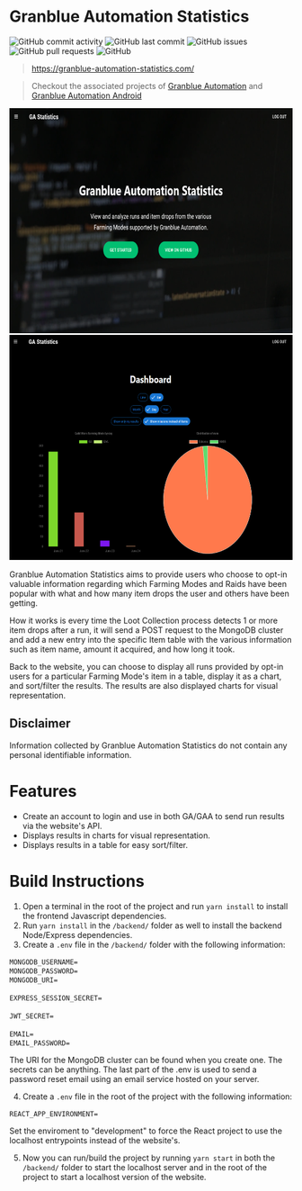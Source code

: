 # Granblue Automation Statistics

![GitHub commit activity](https://img.shields.io/github/commit-activity/m/steve1316/granblue-automation-statistics?logo=GitHub) ![GitHub last commit](https://img.shields.io/github/last-commit/steve1316/granblue-automation-statistics?logo=GitHub) ![GitHub issues](https://img.shields.io/github/issues/steve1316/granblue-automation-statistics?logo=GitHub) ![GitHub pull requests](https://img.shields.io/github/issues-pr/steve1316/granblue-automation-statistics?logo=GitHub) ![GitHub](https://img.shields.io/github/license/steve1316/granblue-automation-statistics?logo=GitHub)

> https://granblue-automation-statistics.com/

> Checkout the associated projects of [Granblue Automation](https://github.com/steve1316/granblue-automation-pyautogui) and [Granblue Automation Android](https://github.com/steve1316/granblue-automation-android)

<p align="center">
    <img src="src/assets/images/preview1.png" height="400px" width="700px" />
    <img src="src/assets/images/preview2.png" height="400px" width="700px" />
</p>

Granblue Automation Statistics aims to provide users who choose to opt-in valuable information regarding which Farming Modes and Raids have been popular with what and how many item drops the user and others have been getting.

How it works is every time the Loot Collection process detects 1 or more item drops after a run, it will send a POST request to the MongoDB cluster and add a new entry into the specific Item table with the various information such as item name, amount it acquired, and how long it took.

Back to the website, you can choose to display all runs provided by opt-in users for a particular Farming Mode's item in a table, display it as a chart, and sort/filter the results. The results are also displayed charts for visual representation.

## Disclaimer

Information collected by Granblue Automation Statistics do not contain any personal identifiable information.

# Features

-   Create an account to login and use in both GA/GAA to send run results via the website's API.
-   Displays results in charts for visual representation.
-   Displays results in a table for easy sort/filter.

# Build Instructions

1. Open a terminal in the root of the project and run `yarn install` to install the frontend Javascript dependencies.
2. Run `yarn install` in the `/backend/` folder as well to install the backend Node/Express dependencies.
3. Create a `.env` file in the `/backend/` folder with the following information:

```
MONGODB_USERNAME=
MONGODB_PASSWORD=
MONGODB_URI=

EXPRESS_SESSION_SECRET=

JWT_SECRET=

EMAIL=
EMAIL_PASSWORD=
```

The URI for the MongoDB cluster can be found when you create one. The secrets can be anything. The last part of the .env is used to send a password reset email using an email service hosted on your server.

4. Create a `.env` file in the root of the project with the following information:

```
REACT_APP_ENVIRONMENT=
```

Set the enviroment to "development" to force the React project to use the localhost entrypoints instead of the website's.

5. Now you can run/build the project by running `yarn start` in both the `/backend/` folder to start the localhost server and in the root of the project to start a localhost version of the website.
